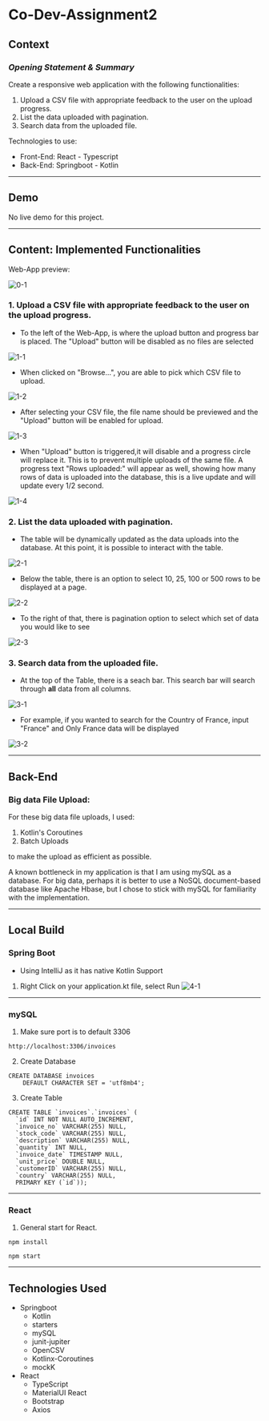 # Co-Dev-Assignment2

## **Context**

### _Opening Statement & Summary_

Create a responsive web application with the following functionalities:
1. Upload a CSV file with appropriate feedback to the user on the upload progress.
2. List the data uploaded with pagination.
3. Search data from the uploaded file.

Technologies to use: 
* Front-End: React - Typescript
* Back-End: Springboot - Kotlin

___

## Demo
No live demo for this project.

___
## **Content: Implemented Functionalities**

Web-App preview:

![0-1](/README-Assets/0-1.jpg)


### 1. Upload a CSV file with appropriate feedback to the user on the upload progress.
 - To the left of the Web-App, is where the upload button and progress bar is placed. The "Upload" button will be disabled as no files are selected

![1-1](/README-Assets/1-1.jpg)

- When clicked on "Browse...", you are able to pick which CSV file to upload.

![1-2](/README-Assets/1-2.jpg)

- After selecting your CSV file, the file name should be previewed and the "Upload" button will be enabled for upload.

![1-3](/README-Assets/1-3.jpg)

- When "Upload" button is triggered,it will disable and a progress circle will replace it. This is to prevent multiple uploads of the same file. A progress text "Rows uploaded:" will appear as well, showing how many rows of data is uploaded into the database, this is a live update and will update every 1/2 second.

![1-4](/README-Assets/1-4.jpg)



### 2. List the data uploaded with pagination.
 - The table will be dynamically updated as the data uploads into the database. At this point, it is possible to interact with the table. 

 ![2-1](/README-Assets/2-1.jpg)

 - Below the table, there is an option to select 10, 25, 100 or 500 rows to be displayed at a page.

 ![2-2](/README-Assets/2-2.jpg)

 - To the right of that, there is pagination option to select which set of data you would like to see

 ![2-3](/README-Assets/2-3.jpg)

### 3. Search data from the uploaded file.

- At the top of the Table, there is a seach bar. This search bar will search through **all** data from all columns.

![3-1](/README-Assets/3-1.jpg)

- For example, if you wanted to search for the Country of France, input "France" and Only France data will be displayed

![3-2](/README-Assets/3-2.jpg)

___
## Back-End

### Big data File Upload:

For these big data file uploads, I used:
1. Kotlin's Coroutines
2. Batch Uploads


to make the upload as efficient as possible.
 

A known bottleneck in my application is that I am using mySQL as a database. For big data, perhaps it is better to use a NoSQL document-based database like Apache Hbase, but I chose to stick with mySQL for familiarity with the implementation.


___
## **Local Build**
### Spring Boot
- Using IntelliJ as it has native Kotlin Support
1. Right Click on your application.kt file, select Run
![4-1](/README-Assets/4-1.jpg)

___
### mySQL
1. Make sure port is to default 3306

```
http://localhost:3306/invoices
```
2. Create Database
```
CREATE DATABASE invoices
    DEFAULT CHARACTER SET = 'utf8mb4';
```
3. Create Table
```
CREATE TABLE `invoices`.`invoices` (
  `id` INT NOT NULL AUTO_INCREMENT,
  `invoice_no` VARCHAR(255) NULL,
  `stock_code` VARCHAR(255) NULL,
  `description` VARCHAR(255) NULL,
  `quantity` INT NULL,
  `invoice_date` TIMESTAMP NULL,
  `unit_price` DOUBLE NULL,
  `customerID` VARCHAR(255) NULL,
  `country` VARCHAR(255) NULL,
  PRIMARY KEY (`id`));
```
___
### React
1. General start for React.

```
npm install
```
```
npm start
```
___
## Technologies Used
- Springboot
  - Kotlin
  - starters
  - mySQL
  - junit-jupiter
  - OpenCSV
  - Kotlinx-Coroutines
  - mockK
- React
  - TypeScript
  - MaterialUI React
  - Bootstrap
  - Axios




		
		
		
		
